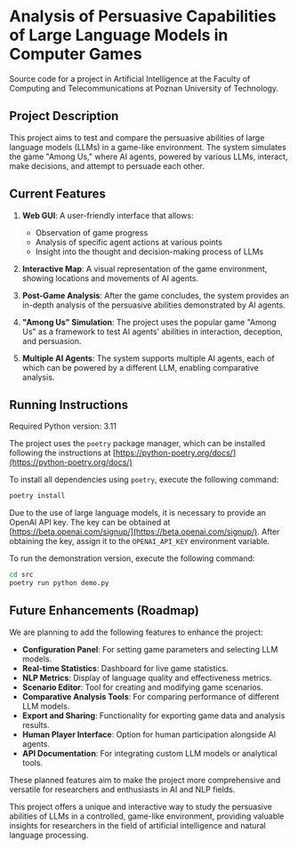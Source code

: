 # Analysis of Persuasive Capabilities of Large Language Models in Computer Games

Source code for a project in Artificial Intelligence at the Faculty of Computing and Telecommunications at Poznan University of Technology.

## Project Description

This project aims to test and compare the persuasive abilities of large language models (LLMs) in a game-like environment. The system simulates the game "Among Us," where AI agents, powered by various LLMs, interact, make decisions, and attempt to persuade each other.

## Current Features

1. **Web GUI**: A user-friendly interface that allows:
   - Observation of game progress
   - Analysis of specific agent actions at various points
   - Insight into the thought and decision-making process of LLMs

2. **Interactive Map**: A visual representation of the game environment, showing locations and movements of AI agents.

3. **Post-Game Analysis**: After the game concludes, the system provides an in-depth analysis of the persuasive abilities demonstrated by AI agents.

4. **"Among Us" Simulation**: The project uses the popular game "Among Us" as a framework to test AI agents' abilities in interaction, deception, and persuasion.

5. **Multiple AI Agents**: The system supports multiple AI agents, each of which can be powered by a different LLM, enabling comparative analysis.

## Running Instructions

Required Python version: 3.11

The project uses the `poetry` package manager, which can be installed following the instructions at [https://python-poetry.org/docs/](https://python-poetry.org/docs/)

To install all dependencies using `poetry`, execute the following command:
```bash
poetry install
```

Due to the use of large language models, it is necessary to provide an OpenAI API key. The key can be obtained at [https://beta.openai.com/signup/](https://beta.openai.com/signup/). After obtaining the key, assign it to the `OPENAI_API_KEY` environment variable.

To run the demonstration version, execute the following command:
```bash
cd src
poetry run python demo.py
```

## Future Enhancements (Roadmap)

We are planning to add the following features to enhance the project:

- **Configuration Panel**: For setting game parameters and selecting LLM models.
- **Real-time Statistics**: Dashboard for live game statistics.
- **NLP Metrics**: Display of language quality and effectiveness metrics.
- **Scenario Editor**: Tool for creating and modifying game scenarios.
- **Comparative Analysis Tools**: For comparing performance of different LLM models.
- **Export and Sharing**: Functionality for exporting game data and analysis results.
- **Human Player Interface**: Option for human participation alongside AI agents.
- **API Documentation**: For integrating custom LLM models or analytical tools.

These planned features aim to make the project more comprehensive and versatile for researchers and enthusiasts in AI and NLP fields.

This project offers a unique and interactive way to study the persuasive abilities of LLMs in a controlled, game-like environment, providing valuable insights for researchers in the field of artificial intelligence and natural language processing.
